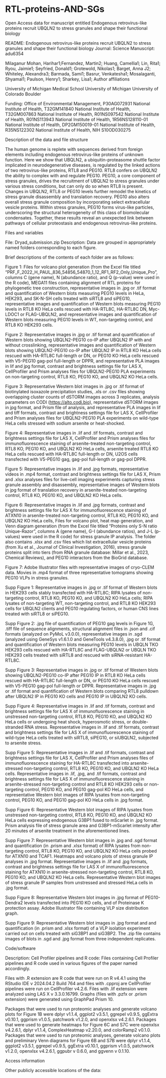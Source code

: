 # RTL-proteins-AND-SGs
Open Access data for manuscript entitled Endogenous retrovirus-like proteins recruit UBQLN2 to stress granules and shape their functional biology

README: Endogenous retrovirus-like proteins recruit UBQLN2 to stress granules and shape their functional biology
Journal: Science
Manuscript: adu6354

 Milaganur Mohan, Harihar1;Fernandez, Martin2; Huang, Camellia1;  Lin, Rita1; Ryou, Jaimie1; Seyfried, Donald1; Grotewold, Nikolas1; Barget, Anna J2; Whiteley, Alexandra3; Barmada, Sami1; Basrur, Venkatesha1; Mosalaganti, Shyamal1; Paulson, Henry1; Sharkey, Lisa1;
Author affiliations

University of Michigan Medical School
University of Michigan
University of Colorado Boulder

Funding:
Office of Environmental Management, P30AG072931
National Institute of Health, T32GM141840
National Institute of Health, T32GM007863
National Institute of Health, R01NS097542
National Institute of Health, R01NS113943
National Institute of Health, 1R56NS128110-01
National Institute of Health, DP2GM150019-01
National Institute of Health, R35NS122302
National Institute of Health, NIH S10OD030275


Description of the data and file structure

The human genome is replete with sequences derived from foreign elements including endogenous retrovirus-like proteins of unknown function. Here we show that UBQLN2, a ubiquitin-proteasome shuttle factor implicated in neurodegenerative diseases, is regulated by the linked actions of two retrovirus-like proteins, RTL8 and PEG10. RTL8 confers on UBQLN2 the ability to complex with and regulate PEG10. PEG10, a core component of stress granules, drives the recruitment of UBQLN2 to stress granules under various stress conditions, but can only do so when RTL8 is present. Changes in UBQLN2, RTL8 or PEG10 levels further remodel the kinetics of stress granule disassembly and translation recovery. PEG10 also alters overall stress granule composition by incorporating select extracellular vesicle proteins. Within stress granules, PEG10 forms virus-like particles, underscoring the structural heterogeneity of this class of biomolecular condensates. Together, these results reveal an unexpected link between pathways of cellular proteostasis and endogenous retrovirus-like proteins.

Files and variables

File: Dryad_submission.zip
Description: Data are grouped in appropriately named folders corresponding to each figure.

Brief descriptions of the contents of each folder are as follows:

Figure 1: Files for volcano plot generation (from the Excel file titled “PRF_F_2022_H_PAUL_836_54856_54870_1_12_RF1_RF2_Only_Unique_Pro”, columns C (gene name), N (abundance ratio), and Q (p-value) were used in the R code), MEGA11 files containing alignment of RTL proteins for phylogenetic tree construction, representative images in .jpg or .tif format and quantification of Western blots measuring PEG10 levels in HeLa, HEK293, and SK-N-SH cells treated with siRTL8 and siPEG10, representative images and quantification of Western blots measuring PEG10 levels in RTL8 KO HeLa cells rescued with HA-RTL8C, HA-RTL8C DN, Myc-LDOC1 or FLAG-UBQLN2, and representative images and quantification of Western blots measuring PEG10 levels in WT, non-targeting control, and RTL8 KO HEK293 cells.

Figure 2: Representative images in .jpg or .tif format and quantification of Western blots showing UBQLN2-PEG10 co-IP after UBQLN2 IP with and without crosslinking, representative images and quantification of Western blots showing UBQLN2-PEG10 co-IP after UBQLN2 IP in RTL8 KO HeLa cells rescued with HA-RTL8C full-length or DN, or PEG10 KO HeLa cells rescued with V5-PEG10 gag-pol full-length or DPPR, and representative PLA images in lif and jpg format, contrast and brightness settings file for LAS X, CellProfiler and Prism analyses files for UBQLN2-PEG10 PLA experiments on non-targeting control, RTL8 KO, PEG10 KO, and UBQLN2 KO HeLa cells.

Figure 3: Representative Western blot images in .jpg or .tif format of biotinylated isoxazole precipitation studies, .xls or .csv files showing overlapping cluster counts of dSTORM images across 3 replicates, analysis parameters on CODI (https://alto.codi.bio), representative dSTORM images in jpg format, and Prism file of analysis, and representative PLA images in lif and tiff formats, contrast and brightness settings file for LAS X, CellProfiler and Prism analyses files for UBQLN2-PEG10 PLA experiments on wild-type HeLa cells stressed with sodium arsenite or heat-shocked.

Figure 4: Representative images in .lif and .tif formats, contrast and brightness settings file for LAS X, CellProfiler and Prism analyses files for immunofluorescence staining of arsenite-treated non-targeting control, RTL8 KO, PEG10 KO, and UBQLN2 KO HeLa cells, arsenite treated RTL8 KO HeLa cells rescued with HA-RTL8C full-length or DN, U2OS cells transfected with V5-PEG10 gag, gag-pol full-length or gag-pol DPPR. 

Figure 5: Representative images in .lif and .jpg formats, representative videos in .mp4 format, contrast and brightness settings file for LAS X, Prism and .xlsx analyses files for live-cell imaging experiments capturing stress granule assembly and disassembly, representative images of Western blots in jpg format of translation recovery in arsenite-treated non-targeting control, RTL8 KO, PEG10 KO, and UBQLN2 KO HeLa cells.

Figure 6: Representative images in .lif and .jpg formats, contrast and brightness settings file for LAS X for immunofluorescence staining of ATXN10 in arsenite-treated non-targeting control, RTL8 KO, PEG10 KO, and UBQLN2 KO HeLa cells, Files for volcano plot, heat map generation, and Venn diagram generation (from the Excel file titled “Proteins only S-N ratio Unique-Razor”, columns A (gene name), G-I (abundance ratios), and J-L (p-values) were used in the R code) for stress granule IP analysis. The folder also contains .xlsx and .csv files which list extracellular vesicle proteins (from Xu et al., Journal of Clinical Investigation, 2016), stress granule proteins split into tiers (from RNA granule database: Millar et al., 2023, Chemical Reviews), and PEG10 interactors from the BioGrid database.

Figure 7: Adobe Illustrator files with representative images of cryo-CLEM data. Movies in .mp4 format of three representative tomograms showing PEG10 VLPs in stress granules.

Supp Figure 1: Representative images in .jpg or .tif format of Western blots in HEK293 cells stably transfected with HA-RTL8C; RIPA lysates of non-targeting control, RTL8 KO, PEG10 KO, and UBQLN2 KO HeLa cells; RIPA lysates of non-targeting WT, non-targeting control, and RTL8 KO HEK293 cells for UBQLN2 clients and PEG10 regulating factors, or human CNS lines treated with siRTL8 or siPEG10.

Supp Figure 2: .jpg file of quantification of PEG10 gag levels in Figure 1G, .tiff file of sequence alignments, structural alignment files in .json and .cif formats (analyzed on PyMoL v3.0.0), representative images in .sgd (analyzed using GeneSys v1.6.1.0 and GeneTools v4.3.8.0), .jpg or .tif format and quantification of Western blots measuring PEG10 levels in UBQLN TKO HEK293 cells rescued with HA-RTL8C and FLAG-UBQLN2 or UBQLN TKO HEK293 cells treated with siRTL8 and rescued with siRNA-resistant HA-RTL8C.

Supp Figure 3: Representative images in .jpg or .tif format of Western blots showing UBQLN2-PEG10 co-IP after PEG10 IP in RTL8 KO HeLa cells rescued with HA-RTL8C full-length or DN, or PEG10 KO HeLa cells rescued with V5-PEG10 gag-pol full-length or DPPR. Representative images in .jpg or .tif format and quantification of Western blots comparing RTL8 pulldown after UBQLN2 IP in PEG10 KO cells and PEG10 IP in UBQLN2 KO cells.

Supp Figure 4: Representative images in .lif and .tif formats, contrast and brightness settings file for LAS X of immunofluorescence staining in unstressed non-targeting control, RTL8 KO, PEG10 KO, and UBQLN2 KO HeLa cells or undergoing heat shock, hyperosmotic stress, or double-stranded RNA stress. Representative images in .lif and .tif formats, contrast and brightness settings file for LAS X of immunofluorescence staining of wild-type HeLa cells treated with siRTL8, siPEG10, or siUBQLN2, subjected to arsenite stress.

Supp Figure 5: Representative images in .lif and .tif formats, contrast and brightness settings file for LAS X, CellProfiler and Prism analyses files of immunofluorescence staining for HA-RTL8C transfected into arsenite-stressed non-targeting control, RTL8 KO, PEG10 KO, and UBQLN2 KO HeLa cells. Representative images in .lif, .jpg, and .tif formats, contrast and brightness settings file for LAS X of immunofluorescence staining in arsenite-stressed non-targeting control and RTL8 KO HEK293 cells or non-targeting control, PEG10 KO, and PEG10 gag-pol KO HeLa cells, and representative Western blot images of RIPA lysates from non-targeting control, PEG10 KO, and PEG10 gag-pol KO HeLa cells in .jpg format.

Supp Figure 6: Representative Western blot images of RIPA lysates from unstressed non-targeting control, RTL8 KO, PEG10 KO, and UBQLN2 KO HeLa cells expressing endogenous G3BP1 fused to mScarlet in .jpg format. Prism analysis file of stress granule area and G3BP1-mScarlet intensity after 20 minutes of arsenite treatment in the aforementioned lines.

Supp Figure 7: Representative Western blot images in .jpg and .sgd format and quantification (in .prism and .xlsx format) of RIPA lysates from non-targeting control, RTL8 KO, PEG10 KO, and UBQLN2 KO HeLa cells probed for ATXN10 and TCAF1. Heatmaps and volcano plots of stress granule IP analyses in .jpg format. Representative images in .lif and .jpg formats, contrast and brightness settings file for LAS X of immunofluorescence staining for ATXN10 in arsenite-stressed non-targeting control, RTL8 KO, PEG10 KO, and UBQLN2 KO HeLa cells. Representative Western blot images of stress granule IP samples from unstressed and stressed HeLa cells in .jpg format.

Supp Figure 8: Representative Western blot images in .jpg format of PEG10-Dendra2 levels transfected into PEG10 KO cells, and of Proteinase K protection assay. Adobe Illustrator file containing VLP size distribution graph.

Supp Figure 9: Representative Western blot images in .jpg format and and quantification (in .prism and .xlsx format) of a VLP isolation experiment carried out on cells treated with siG3BP1 and siG3BP2. The .zip file contains images of blots in .sgd and .jpg format from three independent replicates.

 

Code/software

Description: Cell Profiler pipelines and R code: Files containing Cell Profiler pipelines and R code used in various figures of the paper named accordingly.

Files with .R extension are R code that were run on R v4.4.1 using the RStudio IDE v 2024.04.2 Build 764 and files with .cpproj are CellProfiler pipelines were run on CellProfiler v4.2.6. Files with .lif extension were analyzed using LAS X v 3.3.0.16799. Graphs (files with .pzfx or .prism extension) were generated using GraphPad Prism 10.

Packages that were used to run proteomic analyses and generate volcano plots for Figure 1B were dplyr v1.1.4, ggplot2 v3.5.1, ggrepel v0.9.5, ggExtra v0.10.1, ggprism v1.0.5, patchwork v1.2.0, and openxlsx v4.2.6.1. Packages that were used to generate heatmaps for Figure 6C and S7C were openxlsx v4.2.6.1, dplyr v1.1.4, ComplexHeatmap v2.20.0, and colorRamp2 v0.1.0. Packages that were used to run proteomic analyses, generate volcano plots and preliminary Venn diagrams for Figure 6B and S7B were dplyr v1.1.4, ggplot2 v3.5.1, ggrepel v0.9.5, ggExtra v0.10.1, ggprism v1.0.5, patchwork v1.2.0, openxlsx v4.2.6.1, ggpubr v 0.6.0, and ggvenn v 0.1.10.

Access information

Other publicly accessible locations of the data:


